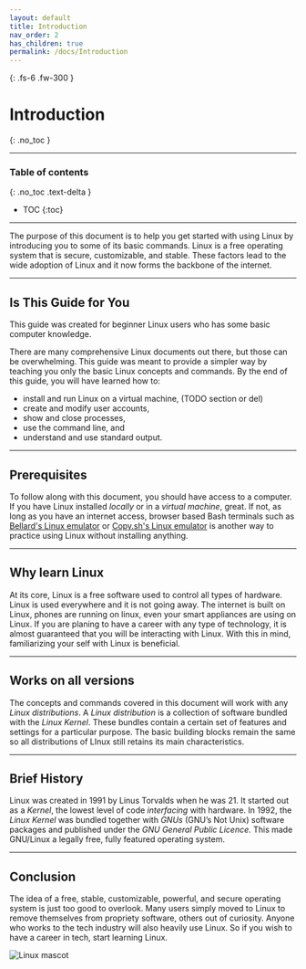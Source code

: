 ```yaml
---
layout: default
title: Introduction
nav_order: 2
has_children: true
permalink: /docs/Introduction
---
```


{: .fs-6 .fw-300 }

# Introduction
{: .no_toc }

---

### Table of contents
{: .no_toc .text-delta }
* TOC
{:toc}

---

The purpose of this document is to help you get started with using Linux by introducing you to some of its basic commands. Linux is a free operating system that is secure, customizable, and stable. These factors lead to the wide adoption of Linux and it now forms the backbone of the internet.

---

## Is This Guide for You
This guide was created for beginner Linux users who has some basic computer knowledge.

There are many comprehensive Linux documents out there, but those can be overwhelming. This guide was meant to provide a simpler way by teaching you only the basic Linux concepts and commands. By the end of this guide, you will have learned how to:

* install and run Linux on a virtual machine, (TODO section or del)
* create and modify user accounts,
* show and close processes,
* use the command line, and
* understand and use standard output.

---

## Prerequisites
To follow along with this document, you should have access to a computer. If you have Linux installed _locally_ or in a _virtual machine_, great. If not, as long as you have an internet access, browser based Bash terminals such as [Bellard's Linux emulator](https://bellard.org/jslinux/ "Browser Linux emulator") or [Copy.sh's Linux emulator](https://copy.sh/v86/ "Browser Linux emulator") is another way to practice using Linux without installing anything.

---

## Why learn Linux
At its core, Linux is a free software used to control all types of hardware. Linux is used everywhere and it is not going away. The internet is built on Linux, phones are running on linux, even your smart appliances are using on Linux. If you are planing to have a career with any type of technology, it is almost guaranteed that you will be interacting with Linux. With this in mind, familiarizing your self with Linux is beneficial.

---

## Works on all versions
The concepts and commands covered in this document will work with any _Linux distributions_. A _Linux distribution_ is a collection of software bundled with the _Linux Kernel_. These bundles contain a certain set of features and settings for a particular purpose. The basic building blocks remain the same so all distributions of LInux still retains its main characteristics.

---

## Brief History
Linux was created in 1991 by Linus Torvalds when he was 21. It started out as a _Kernel_, the lowest level of code _interfacing_ with hardware. In 1992, the _Linux Kernel_ was bundled together with _GNUs_ (GNU’s Not Unix) software packages and published under the _GNU General Public Licence_. This made GNU/Linux a legally free, fully featured operating system.

---

## Conclusion
The idea of a free, stable, customizable, powerful, and secure operating system is just too good to overlook. Many users simply moved to Linux to remove themselves from propriety software, others out of curiosity. Anyone who works to the tech industry will also heavily use Linux. So if you wish to have a career in tech, start learning Linux.

![Linux mascot](https://github.com/dl90/linux-basics/blob/gh-pages/docs/images/icons/tux.png?raw=true "Tux")